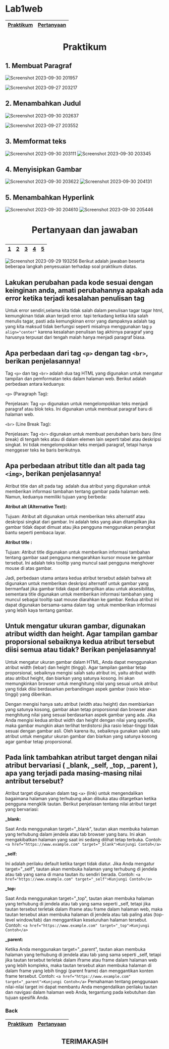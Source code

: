 # Lab1web
| [Praktikum](#praktikum-) | [Pertanyaan](#pertanyaan-dan-jawaban-)  | 
| :---| :------- | 
# <p align="center">Praktikum </p>
## 1. Membuat Paragraf
![Screenshot 2023-09-30 201957](https://github.com/hafizalkariem/Lab1web/assets/115614957/96354da3-0f91-469d-935b-6cceb33210d3)

![Screenshot 2023-09-27 203217](https://github.com/hafizalkariem/Lab1web/assets/115614957/5ce8e759-7626-4d73-bb3b-e171db29d16a)

## 2. Menambahkan Judul

![Screenshot 2023-09-30 202637](https://github.com/hafizalkariem/Lab1web/assets/115614957/f67b920d-7759-405d-89a8-a2f91f05be0b)

![Screenshot 2023-09-27 203552](https://github.com/hafizalkariem/Lab1web/assets/115614957/a673f0b4-fb57-4b29-bed9-6711e0a72830)

## 3. Memformat teks

![Screenshot 2023-09-30 203111](https://github.com/hafizalkariem/Lab1web/assets/115614957/49e404f8-19dd-41db-9f90-4816bc1fcf52)
![Screenshot 2023-09-30 203345](https://github.com/hafizalkariem/Lab1web/assets/115614957/e492f20b-1922-4dfb-a1e0-d2eb7aada050)

## 4. Menyisipkan Gambar
![Screenshot 2023-09-30 203622](https://github.com/hafizalkariem/Lab1web/assets/115614957/02965d1b-1274-45ac-80f7-12a7f42391ed)
![Screenshot 2023-09-30 204131](https://github.com/hafizalkariem/Lab1web/assets/115614957/dad3e724-1e46-4674-9891-5a6938444ff9)

## 5. Menambahkan Hyperlink
![Screenshot 2023-09-30 204610](https://github.com/hafizalkariem/Lab1web/assets/115614957/dd3706b9-382a-4fc5-ae94-0639f19afe04)
![Screenshot 2023-09-30 205446](https://github.com/hafizalkariem/Lab1web/assets/115614957/41f61934-a95b-4c66-af73-daf6c5256236)

# <p align="center">Pertanyaan dan jawaban </p> 

| [1](#lakukan-perubahan-pada-kode-sesuai-dengan-keinginan-anda-amati-perubahannya-apakah-ada-error-ketika-terjadi-kesalahan-penulisan-tag) | [2](#apa-perbedaan-dari-tag-p-dengan-tag-br-berikan-penjelasannya)  | [3](#apa-perbedaan-atribut-title-dan-alt-pada-tag-img-berikan-penjelasannya) | [4](#untuk-mengatur-ukuran-gambar-digunakan-atribut-width-dan-height-agar-tampilan-gambar-proporsional-sebaiknya-kedua-atribut-tersebut-diisi-semua-atau-tidak-berikan-penjelasannya) | [5](#pada-link-tambahkan-atribut-target-dengan-nilai-atribut-bervariasi--_blank-_self-_top-_parent--apa-yang-terjadi-pada-masing-masing-nilai-antribut-tersebut)   |
| :---| :------- | :----- | :-------| :------- |


![Screenshot 2023-09-29 193256](https://github.com/hafizalkariem/Praktikum1_Pemrograman_Web/assets/115614957/6c294912-9c3b-4b5e-bf84-d1da811e8d0c)
Berikut adalah jawaban beserta beberapa langkah penyesuaian terhadap soal praktikum diatas.
## Lakukan perubahan pada kode sesuai dengan keinginan anda, amati perubahannya apakah ada error ketika terjadi kesalahan penulisan tag
Untuk error sendiri,selama kita tidak salah dalam penulisan tagar tagar html,  kemungkinan tidak akan terjadi error. tapi terkadang ketika kita salah menulis tagar, pasti ada kemungkinan error yang dampaknya adalah tag yang kita maksud tidak berfungsi seperti misalnya menggunakan tag ``p align="center"`` karena kesalahan penulisan tag akhirnya paragraf yang harusnya terpusat dari tengah malah hanya menjadi paragraf biasa.
## Apa perbedaan dari tag `<p>` dengan tag `<br>`, berikan penjelasannya!
Tag `<p>` dan tag `<br>` adalah dua tag HTML yang digunakan untuk mengatur tampilan dan pemformatan teks dalam halaman web. Berikut adalah perbedaan antara keduanya:

`<p>` (Paragraph Tag):

Penjelasan: Tag `<p>` digunakan untuk mengelompokkan teks menjadi paragraf atau blok teks. Ini digunakan untuk membuat paragraf baru di halaman web.

`<br>` (Line Break Tag):

Penjelasan: Tag `<br>` digunakan untuk membuat perubahan baris baru (line break) di tengah teks atau di dalam elemen lain seperti tabel atau deskripsi singkat. Ini tidak mengelompokkan teks menjadi paragraf, tetapi hanya menggeser teks ke baris berikutnya.

## Apa perbedaan atribut title dan alt pada tag `<img>`, berikan penjelasannya!

Atribut title dan alt pada tag <img> adalah dua atribut yang digunakan untuk memberikan informasi tambahan tentang gambar pada halaman web. Namun, keduanya memiliki tujuan yang berbeda:

<b>Atribut alt (Alternative Text):</b>

Tujuan: Atribut alt digunakan untuk memberikan teks alternatif atau deskripsi singkat dari gambar. Ini adalah teks yang akan ditampilkan jika gambar tidak dapat dimuat atau jika pengguna menggunakan perangkat bantu seperti pembaca layar.


<b> Atribut title  : </b>

Tujuan: Atribut title digunakan untuk memberikan informasi tambahan tentang gambar saat pengguna mengarahkan kursor mouse ke gambar tersebut. Ini adalah teks tooltip yang muncul saat pengguna menghover mouse di atas gambar.

Jadi, perbedaan utama antara kedua atribut tersebut adalah bahwa alt digunakan untuk memberikan deskripsi alternatif untuk gambar yang bermanfaat jika gambar tidak dapat ditampilkan atau untuk aksesibilitas, sementara title digunakan untuk memberikan informasi tambahan yang muncul sebagai tooltip saat mouse diarahkan ke gambar. Kedua atribut ini dapat digunakan bersama-sama dalam tag <img> untuk memberikan informasi yang lebih kaya tentang gambar.

## Untuk mengatur ukuran gambar, digunakan atribut width dan height. Agar tampilan gambar proporsional sebaiknya kedua atribut tersebut diisi semua atau tidak? Berikan penjelasannya!

Untuk mengatur ukuran gambar dalam HTML, Anda dapat menggunakan atribut width (lebar) dan height (tinggi). Agar tampilan gambar tetap proporsional, sebaiknya mengisi salah satu atribut ini, yaitu atribut width atau atribut height, dan biarkan yang satunya kosong. Ini akan memungkinkan browser untuk menghitung nilai yang sesuai untuk atribut yang tidak diisi berdasarkan perbandingan aspek gambar (rasio lebar-tinggi) yang diberikan.

Dengan mengisi hanya satu atribut (width atau height) dan membiarkan yang satunya kosong, gambar akan tetap proporsional dan browser akan menghitung nilai yang sesuai berdasarkan aspek gambar yang ada. Jika Anda mengisi kedua atribut width dan height dengan nilai yang spesifik, maka gambar mungkin akan terlihat terdistorsi jika rasio lebar-tinggi tidak sesuai dengan gambar asli. Oleh karena itu, sebaiknya gunakan salah satu atribut untuk mengatur ukuran gambar dan biarkan yang satunya kosong agar gambar tetap proporsional.

## Pada link tambahkan atribut target dengan nilai atribut bervariasi ( _blank, _self, _top, _parent ), apa yang terjadi pada masing-masing nilai antribut tersebut?

Atribut target digunakan dalam tag `<a>` (link) untuk mengendalikan bagaimana halaman yang terhubung akan dibuka atau ditargetkan ketika pengguna mengklik tautan. Berikut penjelasan tentang nilai atribut target yang bervariasi:

<b>_blank:</B>

Saat Anda menggunakan target="_blank", tautan akan membuka halaman yang terhubung dalam jendela atau tab browser yang baru. Ini akan mengakibatkan halaman yang saat ini sedang dilihat tetap terbuka.
Contoh: `<a href="https://www.example.com" target="_blank">Kunjungi Contoh</a>`

<b>_self:</b>

Ini adalah perilaku default ketika target tidak diatur. Jika Anda mengatur target="_self", tautan akan membuka halaman yang terhubung di jendela atau tab yang sama di mana tautan itu sendiri berada.
Contoh: `<a href="https://www.example.com" target="_self">Kunjungi Contoh</a>`

<b>_top:</b>

Saat Anda menggunakan target="_top", tautan akan membuka halaman yang terhubung di jendela atau tab yang sama seperti _self, tetapi jika tautan tersebut terletak dalam iframe atau frame dalam halaman web, maka tautan tersebut akan membuka halaman di jendela atau tab paling atas (top-level window/tab) dan menggantikan keseluruhan halaman tersebut.
Contoh: `<a href="https://www.example.com" target="_top">Kunjungi Contoh</a>`

<b>_parent:</b>

Ketika Anda menggunakan target="_parent", tautan akan membuka halaman yang terhubung di jendela atau tab yang sama seperti _self, tetapi jika tautan tersebut terletak dalam iframe atau frame dalam halaman web yang lebih kompleks, maka tautan tersebut akan membuka halaman di dalam frame yang lebih tinggi (parent frame) dan menggantikan konten frame tersebut.
Contoh: `<a href="https://www.example.com" target="_parent">Kunjungi Contoh</a>`
Pemahaman tentang penggunaan nilai-nilai target ini dapat membantu Anda mengendalikan perilaku tautan dan navigasi dalam halaman web Anda, tergantung pada kebutuhan dan tujuan spesifik Anda.

### Back
| [Praktikum](#praktikum-) | [Pertanyaan](#pertanyaan-dan-jawaban-)  | 
| :---| :------- | 

## <p align="center"> TERIMAKASIH </p>
